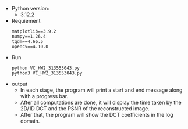 - Python version:
  - 3.12.2
- Requiement
    ```
    matplotlib==3.9.2
    numpy==1.26.4
    tqdm==4.66.5
    opencv==4.10.0
    ```
- Run
  ```
  python VC_HW2_313553043.py 
  python3 VC_HW2_313553043.py 
  ```
- output
  - In each stage, the program will print a start and end message along with a progress bar.
  - After all computations are done, it will display the time taken by the 2D/1D DCT and the PSNR of the reconstructed image.
  - After that, the program will show the DCT coefficients in the log domain.